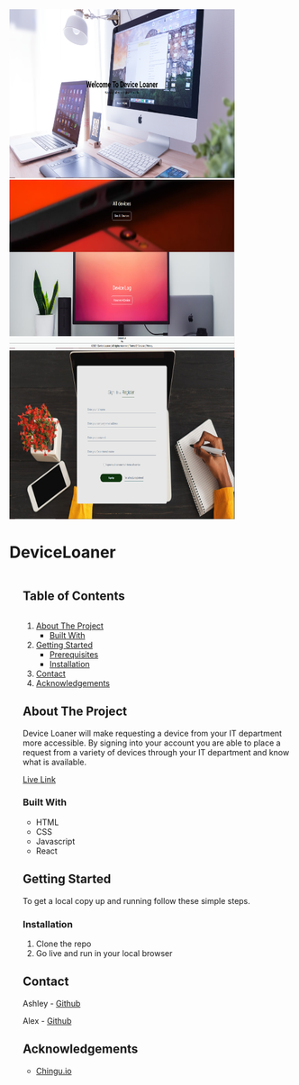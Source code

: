<div style="display: inline-block; margin-right: auto; margin-left: auto">
<img src="RImages\landing-page.PNG" width = "400" height="300">
<img src="RImages\landing-page2.PNG" width = "400" height="300">
<img src="RImages\sign-up.PNG" width = "400" height="300" style="margin=right: auto; margin-left: auto">
</div>
<h1>DeviceLoaner</h1>
<ol>
  
<!--===== TABLE OF CONTENTS =====-->

  <summary><h2 style="display: inline-block">Table of Contents</h2></summary>
  <ol>
    <li>
      <a href="#about-the-project">About The Project</a>
      <ul>
        <li><a href="#built-with">Built With</a></li>
      </ul>
    </li>
    <li>
      <a href="#getting-started">Getting Started</a>
      <ul>
        <li><a href="#prerequisites">Prerequisites</a></li>
        <li><a href="#installation">Installation</a></li>
      </ul>
    </li>
    <li><a href="#contact">Contact</a></li>
    <li><a href="#acknowledgements">Acknowledgements</a></li>
  </ol>
</details>

<!--===== ABOUT THE PROJECT =====-->

## About The Project

Device Loaner will make requesting a device from your IT department more accessible. By signing into your account you are able to place a request from a variety of devices through your IT department and know what is available.

<a href="https://jovial-mcclintock-f98a35.netlify.app/"> Live Link</a>

### Built With

- HTML
- CSS
- Javascript
- React

<!--===== GETTING STARTED =====-->

## Getting Started

To get a local copy up and running follow these simple steps.

### Installation

1. Clone the repo
2. Go live and run in your local browser

<!--===== CONTACT =====-->

## Contact

Ashley - <a href="https://github.com/ach0319">Github</a>

Alex - <a href="https://github.com/Alex-Reitz">Github</a>

<!--===== ACKNOWLEDGEMENTS =====-->

## Acknowledgements

- [Chingu.io](https://chingu.io)

